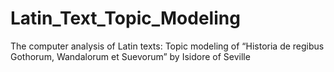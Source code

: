 # Latin_Text_Topic_Modeling
 The computer analysis of Latin texts: Topic modeling of “Historia de regibus Gothorum, Wandalorum et Suevorum” by Isidore of Seville
